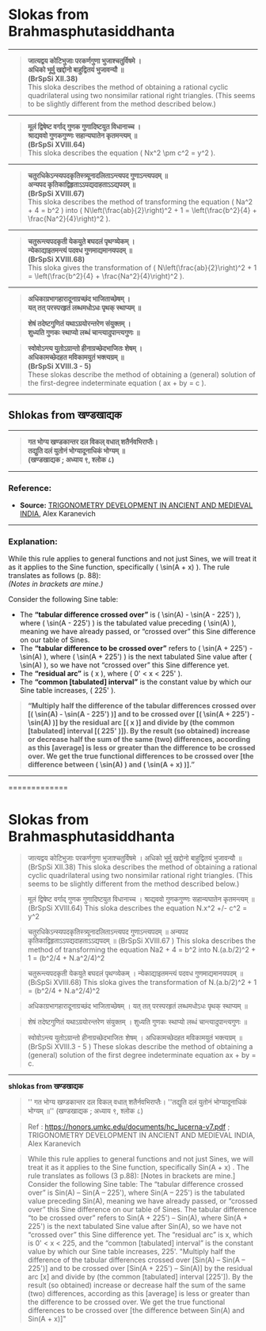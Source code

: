 # Slokas from Brahmasphutasiddhanta

---

> **जात्यद्वय कोटिभुजाः परकर्णगुणा भुजाश्चतुर्विषमे ।**  
> **अधिको भूर्मु खद्दोनो बाहुद्वितयं भुजावन्यौ ॥**  
> **(BrSpSi XII.38)**  
> This sloka describes the method of obtaining a rational cyclic quadrilateral using two nonsimilar rational right triangles. (This seems to be slightly different from the method described below.)

---

> **मूलं द्विषेष्ट वर्गाद् गुणक गुणादिष्टयुत विधानाच्च ।**  
> **श्राद्यववो गुणकगुण्णः सहान्यघातेन कृतमन्त्यम् ॥**  
> **(BrSpSi XVIII.64)**  
> This sloka describes the equation \( Nx^2 \pm c^2 = y^2 \).

---

> **चतुरधिकेऽन्स्यपदकृतिस्त्र्यूनादलिताऽन्त्यपद गुणाऽन्त्यपदम् ॥**  
> **अन्यपद कृतिकाद्विहृताऽऽपद्यदाहताऽऽद्यपदम् ॥**  
> **(BrSpSi XVIII.67)**  
> This sloka describes the method of transforming the equation \( Na^2 + 4 = b^2 \) into \( N\left(\frac{ab}{2}\right)^2 + 1 = \left(\frac{b^2}{4} + \frac{Na^2}{4}\right)^2 \).

---

> **चतुरून्त्यपदकृती येकयुते बघदलं पृथग्व्येकम् ।**  
> **न्येकाद्याइतमन्त्यं पदवध गुणमाद्यमानयपदम् ॥**  
> **(BrSpSi XVIII.68)**  
> This sloka gives the transformation of \( N\left(\frac{ab}{2}\right)^2 + 1 = \left(\frac{b^2}{4} + \frac{Na^2}{4}\right)^2 \).

---

> **अधिकाग्रभागहारादूनाग्रच्छंद भाजिताच्छेषम् ।**  
> **यत् तत् परस्परहृतं लब्धमधोऽधः पृथक् स्थाप्यम् ॥**

> **शेषं तदेष्टगुणितं यथाऽग्रयोरन्तरेण संयुक्तम् ।**  
> **शुध्यति गुणकः स्थाप्यो लब्धं चान्त्यादुपान्त्यगुणः ॥**

> **स्वोवोऽन्त्य युतोऽग्रान्तो हीनाग्रच्छेदभाजितः शेषम् ।**  
> **अधिकामच्छेदहत मविकामयुतं भक्त्यग्रम् ॥**  
> **(BrSpSi XVIII.3 - 5)**  
> These slokas describe the method of obtaining a (general) solution of the first-degree indeterminate equation \( ax + by = c \).

---

## Shlokas from खण्डखाद्यक

---

> **गत भोग्य खण्डकान्तर दल विकल् वधात् शतैर्नवभिराप्तैः।**  
> **तद्युति दलं युतोनं भोग्यादूनाधिकं भोग्यम् ॥**  
> **(खण्डखाद्यक ; अध्याय ९, श्लोक ८)**

---

### Reference:
- **Source:** [TRIGONOMETRY DEVELOPMENT IN ANCIENT AND MEDIEVAL INDIA](https://honors.umkc.edu/documents/hc_lucerna-v7.pdf), Alex Karanevich

---

### Explanation:
While this rule applies to general functions and not just Sines, we will treat it as it applies to the Sine function, specifically \( \sin(A + x) \). The rule translates as follows (p. 88):  
*(Notes in brackets are mine.)*

Consider the following Sine table:  
- The **“tabular difference crossed over”** is \( \sin(A) - \sin(A - 225') \), where \( \sin(A - 225') \) is the tabulated value preceding \( \sin(A) \), meaning we have already passed, or “crossed over” this Sine difference on our table of Sines.  
- The **“tabular difference to be crossed over”** refers to \( \sin(A + 225') - \sin(A) \), where \( \sin(A + 225') \) is the next tabulated Sine value after \( \sin(A) \), so we have not “crossed over” this Sine difference yet.  
- The **“residual arc”** is \( x \), where \( 0' < x < 225' \).  
- The **“common [tabulated] interval”** is the constant value by which our Sine table increases, \( 225' \).

> **“Multiply half the difference of the tabular differences crossed over [\( \sin(A) - \sin(A - 225') \)] and to be crossed over [\( \sin(A + 225') - \sin(A) \)] by the residual arc [\( x \)] and divide by (the common [tabulated] interval [\( 225' \)]). By the result (so obtained) increase or decrease half the sum of the same (two) differences, according as this [average] is less or greater than the difference to be crossed over. We get the true functional differences to be crossed over [the difference between \( \sin(A) \) and \( \sin(A + x) \)].”**

---

=============

Slokas from Brahmasphutasiddhanta
=====

>जात्यद्वय कोटिभुजाः परकर्णगुणा भुजाश्चतुर्विषमे । 
>अधिको भूर्मु खद्दोनो बाहुद्वितयं भुजावन्यौ ॥
>(BrSpSi XII.38) This sloka describes the method of obtaining a rational cyclic quadrilateral using two nonsimilar rational right triangles. (This seems to be slightly different from the method described below.)

>मूलं द्विषेष्ट वर्गाद् गुणक गुणादिष्टयुत विधानाच्च ।
>श्राद्यववो गुणकगुण्णः सहान्यघातेन कृतमन्त्यम् ॥
>(BrSpSi XVIII.64) This sloka describes the equation N.x^2 +/- c^2 = y^2

>चतुरधिकेऽन्स्यपदकृतिस्त्र्यूनादलिताऽन्त्यपद गुणाऽन्त्यपदम् ॥ 
>अन्यपद कृतिकाद्विहृताऽऽपद्यदाहताऽऽद्यपदम् ॥
>(BrSpSi XVIII.67 ) This sloka describes the method of transforming the equation Na2 + 4 = b^2 into N.(a.b/2)^2 + 1 = (b^2/4 + N.a^2/4)^2

>चतुरून्त्यपदकृती येकयुते बघदलं पृथग्व्येकम् । 
>न्येकाद्याइतमन्त्यं पदवध गुणमाद्यमानयपदम् ॥
>(BıSpSi XVIII.68) This sloka gives the transformation of N.(a.b/2)^2 + 1 = (b^2/4 + N.a^2/4)^2

>अधिकाग्रभागहारादूनाग्रच्छंद भाजिताच्छेषम् ।
>यत् तत् परस्परहृतं लब्धमधोऽधः पृथक् स्थाप्यम् ॥

>शेषं तदेष्टगुणितं यथाऽग्रयोरन्तरेण संयुक्तम् । 
>शुध्यति गुणकः स्थाप्यो लब्धं चान्त्यादुपान्त्यगुणः ॥

>स्वोवोऽन्त्य युतोऽग्रान्तो हीनाग्रच्छेदभाजितः शेषम् ।
>अधिकामच्छेदहत मविकामयुतं भक्त्यग्रम् ॥
(BrSpSi XVIII.3 - 5 ) These slokas describe the method of obtaining a (general) solution of the first degree indeterminate equation ax + by = c.

-----

**shlokas from खण्डखाद्यक**

> '' गत भोग्य खण्डकान्तर दल विकल् वधात् शतैर्नवभिराप्तैः। 
> ''तद्युति दलं युतोनं भोग्यादूनाधिकं भोग्यम् ॥'' (खण्डखाद्यक ; अध्याय ९, श्लोक ८)

>Ref : https://honors.umkc.edu/documents/hc_lucerna-v7.pdf ; TRIGONOMETRY DEVELOPMENT IN ANCIENT AND
MEDIEVAL INDIA, Alex Karanevich

>While this rule applies to general functions and not just Sines, we will
treat it as it applies to the Sine function, specifically Sin(A + x) . The rule
translates as follows (3 p.88): [Notes in brackets are mine.]
Consider the following Sine table:
The “tabular difference crossed over” is Sin(A) – Sin(A – 225'),
where Sin(A – 225') is the tabulated value preceding Sin(A), meaning we
have already passed, or “crossed over” this Sine difference on our table of
Sines. The tabular difference “to be crossed over” refers to Sin(A + 225') –
Sin(A), where Sin(A + 225') is the next tabulated Sine value after Sin(A), so
we have not “crossed over” this Sine difference yet. The “residual arc” is x,
which is 0' < x < 225, and the “common [tabulated] interval” is the constant
value by which our Sine table increases, 225'.
>"Multiply half the difference of the tabular differences crossed
over [Sin(A) – Sin(A – 225')] and to be crossed over [Sin(A + 225') –
Sin(A)] by the residual arc [x] and divide by (the common [tabulated]
interval [225']). By the result (so obtained) increase or decrease half
the sum of the same (two) differences, according as this [average] is
less or greater than the difference to be crossed over. We get the true
functional differences to be crossed over [the difference between
Sin(A) and Sin(A + x)]"
